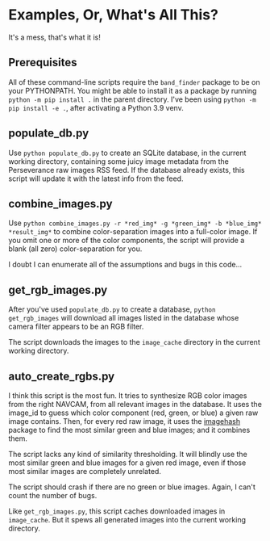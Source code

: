 # Examples, Or, What's All This?

It's a mess, that's what it is!

## Prerequisites

All of these command-line scripts require the `band_finder` package to be on your PYTHONPATH.  You might be able to install it as a package by running `python -m pip install .` in the parent directory.  I've been using `python -m pip install -e .`, after activating a Python 3.9 venv.

## populate_db.py

Use `python populate_db.py` to create an SQLite database, in the current working directory, containing some juicy image metadata from the Perseverance raw images RSS feed.  If the database already exists, this script will update it with the latest info from the feed.

## combine_images.py

Use `python combine_images.py -r *red_img* -g *green_img* -b *blue_img* *result_img*` to combine color-separation images into a full-color image.  If you omit one or more of the color components, the script will provide a blank (all zero) color-separation for you.

I doubt I can enumerate all of the assumptions and bugs in this code...

## get_rgb_images.py

After you've used `populate_db.py` to create a database, `python get_rgb_images` will download all images listed in the database whose camera filter appears to be an RGB filter.

The script downloads the images to the `image_cache` directory in the current working directory.

## auto_create_rgbs.py

I think this script is the most fun.  It tries to synthesize RGB color images from the right NAVCAM, from all relevant images in the database.  It uses the image_id to guess which color component (red, green, or blue) a given raw image contains.  Then, for every red raw image, it uses the [imagehash](https://pypi.org/project/ImageHash/) package to find the most similar green and blue images; and it combines them.

The script lacks any kind of similarity thresholding.  It will blindly use the most similar green and blue images for a given red image, even if those most similar images are completely unrelated.

The script should crash if there are no green or blue images.  Again, I can't count the number of bugs.

Like `get_rgb_images.py`, this script caches downloaded images in `image_cache`.  But it spews all generated images into the current working directory.